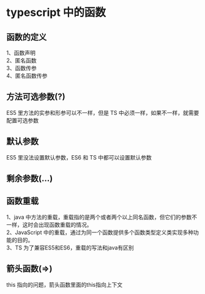 # typescript 中的函数

## 函数的定义
  1、函数声明  
  2、匿名函数  
  3、函数传参  
  4、匿名函数传参  

## 方法可选参数(?)
  ES5 里方法的实参和形参可以不一样，但是 TS 中必须一样，如果不一样，就需要配置可选参数

## 默认参数
  ES5 里没法设置默认参数，ES6 和 TS 中都可以设置默认参数

## 剩余参数(...)

## 函数重载
  1、java 中方法的重载，重载指的是两个或者两个以上同名函数，但它们的参数不一样，这时会出现函数重载的情况。  
  2、JavaScript 中的重载，通过为同一个函数提供多个函数类型定义类实现多种功能的目的。  
  3、TS 为了兼容ES5和ES6，重载的写法和java有区别  

## 箭头函数(=>)
  this 指向的问题，箭头函数里面的this指向上下文

